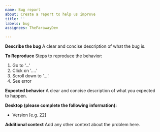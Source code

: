 ```yaml
---
name: Bug report
about: Create a report to help us improve
title: ''
labels: bug
assignees: TheFarawayDev

---
```


**Describe the bug**
A clear and concise description of what the bug is.

**To Reproduce**
Steps to reproduce the behavior:
1. Go to '...'
2. Click on '....'
3. Scroll down to '....'
4. See error

**Expected behavior**
A clear and concise description of what you expected to happen.

**Desktop (please complete the following information):**
 - Version [e.g. 22]

**Additional context**
Add any other context about the problem here.
